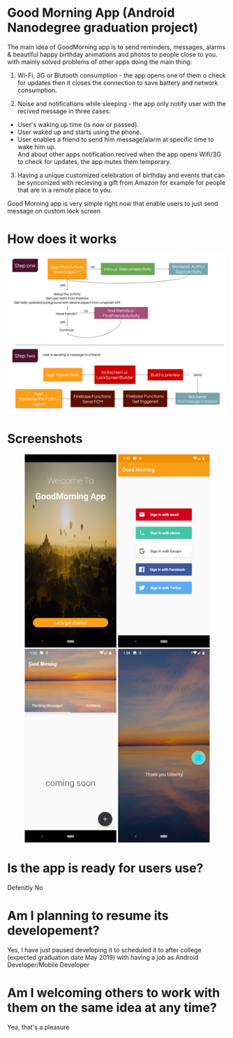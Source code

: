 # Good Morning App (Android Nanodegree graduation project)

The main idea of GoodMorning app is to send reminders, messages, alarms & beautiful happy birthday animations and photos to people close to you. with mainly solved problems of other apps doing the main thing:

1. Wi-Fi, 3G or Blutooth consumption - the app opens one of them o check for updates then it closes the connection to save battery and network consumption.

2. Noise and notifications while sleeping - the app only notify user with the recived message in three cases:
- User's waking up time (is now or passed).
- User waked up and starts using the phone.
- User enables a friend to send him message/alarm at specific time to wake him up.  
And about other apps notification recived when the app opens Wifi/3G to check for updates, the app mutes them temporary. 

3. Having a unique customized celebration of birthday and events that can be synconized with recieving a gift from Amazon for example for people that are in a remote place to you.


Good Morning app is very simple right now that enable users to just send message on custom lock screen.

# How does it works
<img src="/photos/GoodMorningApp%20-%20How%20does%20it%20works.png">

# Screenshots
<p align="center"><img src="/photos/Screenshot%201.png" width="210"> <img src="/photos/Screenshot%202.png" width="210"> <img src="/photos/Screenshot%203.png" width="210"> <img src="/photos/Screenshot%204.png" width="210"></p>



# Is the app is ready for users use?
Defenitly No

# Am I planning to resume its developement?
Yes, I have just paused developing it to scheduled it to after college (expected graduation date May 2019) with having a job as Android Developer/Mobile Developer

# Am I welcoming others to work with them on the same idea at any time?
Yea, that's a pleasure
